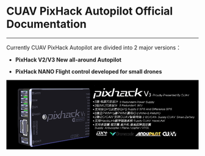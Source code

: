 # CUAV PixHack Autopilot Official Documentation

---

Currently CUAV PixHack Autopilot are divided into 2 major versions：

* **PixHack V2/V3       New all-around Autopilot**

* **PixHack NANO        Flight control developed for small drones**

![](/assets/pixhackv31.png)





